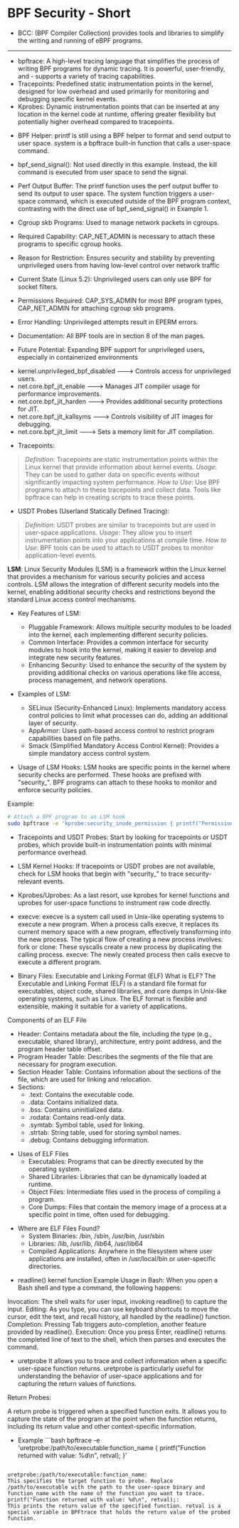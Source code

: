 # BPF Security - Short

* BCC:
(BPF Compiler Collection) provides tools and libraries to simplify the writing and running of eBPF programs.
****
- bpftrace: A high-level tracing language that simplifies the process of writing BPF programs for dynamic tracing. It is powerful, user-friendly, and - supports a variety of tracing capabilities.
- Tracepoints: Predefined static instrumentation points in the kernel, designed for low overhead and used primarily for monitoring and debugging specific kernel events.
- Kprobes: Dynamic instrumentation points that can be inserted at any location in the kernel code at runtime, offering greater flexibility but potentially higher overhead compared to tracepoints.


* BPF Helper:
printf is still using a BPF helper to format and send output to user space.
system is a bpftrace built-in function that calls a user-space command.

* bpf_send_signal():
Not used directly in this example. Instead, the kill command is executed from user space to send the signal.

* Perf Output Buffer:
The printf function uses the perf output buffer to send its output to user space.
The system function triggers a user-space command, which is executed outside of the BPF program context, contrasting with the direct use of bpf_send_signal() in Example 1.


* Cgroup skb Programs: Used to manage network packets in cgroups.
* Required Capability: CAP_NET_ADMIN is necessary to attach these programs to specific cgroup hooks.
* Reason for Restriction: Ensures security and stability by preventing unprivileged users from having low-level control over network traffic
* Current State (Linux 5.2): Unprivileged users can only use BPF for socket filters.
* Permissions Required: CAP_SYS_ADMIN for most BPF program types, CAP_NET_ADMIN for attaching cgroup skb programs.
* Error Handling: Unprivileged attempts result in EPERM errors.
* Documentation: All BPF tools are in section 8 of the man pages.
* Future Potential: Expanding BPF support for unprivileged users, especially in containerized environments


- kernel.unprivileged_bpf_disabled --->  Controls access for unprivileged users.
- net.core.bpf_jit_enable ---> Manages JIT compiler usage for performance improvements.
- net.core.bpf_jit_harden ---> Provides additional security protections for JIT.
- net.core.bpf_jit_kallsyms ---> Controls visibility of JIT images for debugging.
- net.core.bpf_jit_limit ---> Sets a memory limit for JIT compilation.

* Tracepoints:
>*Definition*: Tracepoints are static instrumentation points within the Linux kernel that provide information about kernel events.
>*Usage*: They can be used to gather data on specific events without significantly impacting system performance.
>*How to Use*: Use BPF programs to attach to these tracepoints and collect data. Tools like bpftrace can help in creating scripts to trace these points.

* USDT Probes (Userland Statically Defined Tracing):
>*Definition*: USDT probes are similar to tracepoints but are used in user-space applications.
>*Usage*: They allow you to insert instrumentation points into your applications at compile time.
>*How to Use*: BPF tools can be used to attach to USDT probes to monitor application-level events.

**LSM**:
Linux Security Modules (LSM) is a framework within the Linux kernel that provides a mechanism for various security policies and access controls. LSM allows the integration of different security models into the kernel, enabling additional security checks and restrictions beyond the standard Linux access control mechanisms.

- Key Features of LSM:
  - Pluggable Framework: Allows multiple security modules to be loaded into the kernel, each implementing different security policies.
  - Common Interface: Provides a common interface for security modules to hook into the kernel, making it easier to develop and integrate new security features.
  - Enhancing Security: Used to enhance the security of the system by providing additional checks on various operations like file access, process management, and network operations.
- Examples of LSM:
  - SELinux (Security-Enhanced Linux): Implements mandatory access control policies to limit what processes can do, adding an additional layer of security.
  - AppArmor: Uses path-based access control to restrict program capabilities based on file paths.
  - Smack (Simplified Mandatory Access Control Kernel): Provides a simple mandatory access control system.

- Usage of LSM Hooks:
LSM hooks are specific points in the kernel where security checks are performed. These hooks are prefixed with "security_". BPF programs can attach to these hooks to monitor and enforce security policies.

Example:
```bash
# Attach a BPF program to an LSM hook
sudo bpftrace -e 'kprobe:security_inode_permission { printf("Permission check on inode: %d\n", args->inode); }'
```

* Tracepoints and USDT Probes: Start by looking for tracepoints or USDT probes, which provide built-in instrumentation points with minimal performance overhead.
* LSM Kernel Hooks: If tracepoints or USDT probes are not available, check for LSM hooks that begin with "security_" to trace security-relevant events.
* Kprobes/Uprobes: As a last resort, use kprobes for kernel functions and uprobes for user-space functions to instrument raw code directly.

* execve:
execve is a system call used in Unix-like operating systems to execute a new program. When a process calls execve, it replaces its current memory space with a new program, effectively transforming into the new process.
The typical flow of creating a new process involves:
fork or clone: These syscalls create a new process by duplicating the calling process.
execve: The newly created process then calls execve to execute a different program.

* Binary Files: Executable and Linking Format (ELF)
What is ELF?
The Executable and Linking Format (ELF) is a standard file format for executables, object code, shared libraries, and core dumps in Unix-like operating systems, such as Linux. The ELF format is flexible and extensible, making it suitable for a variety of applications.

Components of an ELF File
- Header: Contains metadata about the file, including the type (e.g., executable, shared library), architecture, entry point address, and the program header table offset.
- Program Header Table: Describes the segments of the file that are necessary for program execution.
- Section Header Table: Contains information about the sections of the file, which are used for linking and relocation.
- Sections:
  - .text: Contains the executable code.
  - .data: Contains initialized data.
  - .bss: Contains uninitialized data.
  - .rodata: Contains read-only data.
  - .symtab: Symbol table, used for linking.
  - .strtab: String table, used for storing symbol names.
  - .debug: Contains debugging information.

* Uses of ELF Files
  * Executables: Programs that can be directly executed by the operating system.
  * Shared Libraries: Libraries that can be dynamically loaded at runtime.
  * Object Files: Intermediate files used in the process of compiling a program.
  * Core Dumps: Files that contain the memory image of a process at a specific point in time, often used for debugging.
- Where are ELF Files Found?
  - System Binaries: /bin, /sbin, /usr/bin, /usr/sbin
  - Libraries: /lib, /usr/lib, /lib64, /usr/lib64
  - Compiled Applications: Anywhere in the filesystem where user applications are installed, often in /usr/local/bin or user-specific directories.

* readline() kernel function
Example Usage in Bash:
When you open a Bash shell and type a command, the following happens:

Invocation: The shell waits for user input, invoking readline() to capture the input.
Editing: As you type, you can use keyboard shortcuts to move the cursor, edit the text, and recall history, all handled by the readline() function.
Completion: Pressing Tab triggers auto-completion, another feature provided by readline().
Execution: Once you press Enter, readline() returns the completed line of text to the shell, which then parses and executes the command.


* uretprobe
It allows you to trace and collect information when a specific user-space function returns. uretprobe is particularly useful for understanding the behavior of user-space applications and for capturing the return values of functions.

Return Probes:

A return probe is triggered when a specified function exits.
It allows you to capture the state of the program at the point when the function returns, including its return value and other context-specific information.

- Example
‍‍```bash
bpftrace -e 'uretprobe:/path/to/executable:function_name {
    printf("Function returned with value: %d\n", retval);
}'
````

uretprobe:/path/to/executable:function_name:
This specifies the target function to probe. Replace /path/to/executable with the path to the user-space binary and function_name with the name of the function you want to trace.
printf("Function returned with value: %d\n", retval);:
This prints the return value of the specified function. retval is a special variable in BPFtrace that holds the return value of the probed function.